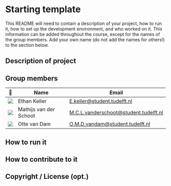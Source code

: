 ﻿# Starting template

This README will need to contain a description of your project, how to run it, how to set up the development environment, and who worked on it.
This information can be added throughout the course, except for the names of the group members.
Add your own name (do not add the names for others!) to the section below.

## Description of project

## Group members

| 📸 | Name | Email |
|---|---|---|
| ![](https://media-exp1.licdn.com/dms/image/C4E03AQGOt0or20aomQ/profile-displayphoto-shrink_200_200/0?e=1586995200&v=beta&t=7LrFWgi9_kjDZ1P69L3ivYMbFJbbgjszO9n5_dfCH8k) | Ethan Keller | E.keller@student.tudelft.nl |
| ![](https://www.mupload.nl/img/abjh9403dq.jpg) | Mathijs van der Schoot | M.C.L.vanderschoot@student.tudelft.nl
| ![](https://www.mupload.nl/img/eug90128ssv0.jpg) | Otte van Dam | O.M.D.vandam@student.tudelft.nl

<!-- Instructions (remove once assignment has been completed -->
<!-- - Add (only!) your own name to the table above (use Markdown formatting) -->
<!-- - Mention your *student* email address -->
<!-- - Preferably add a recognisable photo, otherwise add your GitLab photo -->
<!-- - (please make sure the photos have the same size) --> 

## How to run it

## How to contribute to it

## Copyright / License (opt.)
